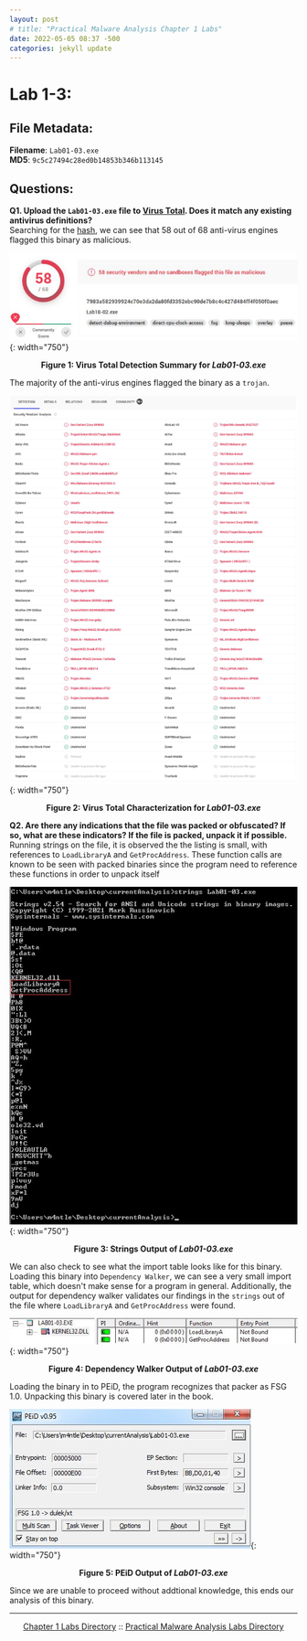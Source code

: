 ```yaml
---
layout: post
# title: "Practical Malware Analysis Chapter 1 Labs"
date: 2022-05-05 08:37 -500
categories: jekyll update
---
```


# Lab 1-3:

## File Metadata:

**Filename**: `Lab01-03.exe`   
**MD5**: `9c5c27494c28ed0b14853b346b113145`   
   
## Questions:

**Q1. Upload the `Lab01-03.exe` file to [Virus Total](https://virustotal.com). Does it match any existing antivirus definitions?**   
Searching for the [hash](https://www.virustotal.com/gui/file/7983a582939924c70e3da2da80fd3352ebc90de7b8c4c427d484ff4f050f0aec), we can see that 58 out of 68 anti-virus engines flagged this binary as malicious.
   
![Lab01-03.exe Virus Total 01](/assets/img/pma/ch01/lab03/picture_01.JPG){: width="750"}
<p align="center"><strong>Figure 1: Virus Total Detection Summary for <em>Lab01-03.exe</em></strong></p>
   
The majority of the anti-virus engines flagged the binary as a `trojan`.
   
![Lab01-03.exe Virus Total Characterization](/assets/img/pma/ch01/lab03/picture_02.JPG){: width="750"}
<p align="center"><strong>Figure 2: Virus Total Characterization for <em>Lab01-03.exe</em></strong></p>
   
**Q2. Are there any indications that the file was packed or obfuscated? If so, what are these indicators? If the file is packed, unpack it if possible.**
Running strings on the file, it is observed the the listing is small, with references to `LoadLibraryA` and `GetProcAddress`. These function calls are known to be seen with packed binaries since the program need to reference these functions in order to unpack itself

![Lab01-03.exe Strings Output](/assets/img/pma/ch01/lab03/picture_03.JPG){: width="750"}
<p align="center"><strong>Figure 3: Strings Output of <em>Lab01-03.exe</em></strong></p>

We can also check to see what the import table looks like for this binary. Loading this binary into `Dependency Walker`, we can see a very small import table, which doesn't make sense for a program in general. Additionally, the output for dependency walker validates our findings in the `strings` out of the file where `LoadLibraryA` and `GetProcAddress` were found.

![Lab01-03.exe Dependency Walker Output](/assets/img/pma/ch01/lab03/picture_05.JPG){: width="750"}
<p align="center"><strong>Figure 4: Dependency Walker Output of <em>Lab01-03.exe</em></strong></p>

Loading the binary in to PEiD, the program recognizes that packer as FSG 1.0. Unpacking this binary is covered later in the book.

![Lab01-03.exe PEiD Output](/assets/img/pma/ch01/lab03/picture_04.JPG){: width="750"}
<p align="center"><strong>Figure 5: PEiD Output of <em>Lab01-03.exe</em></strong></p>

Since we are unable to proceed without addtional knowledge, this ends our analysis of this binary.


---
<p align="center"><a href="/write_ups/pma/ch01/chapter_01_directory">Chapter 1 Labs Directory</a> :: <a href="/practical-malware-analysis/">Practical Malware Analysis Labs Directory</a></p>